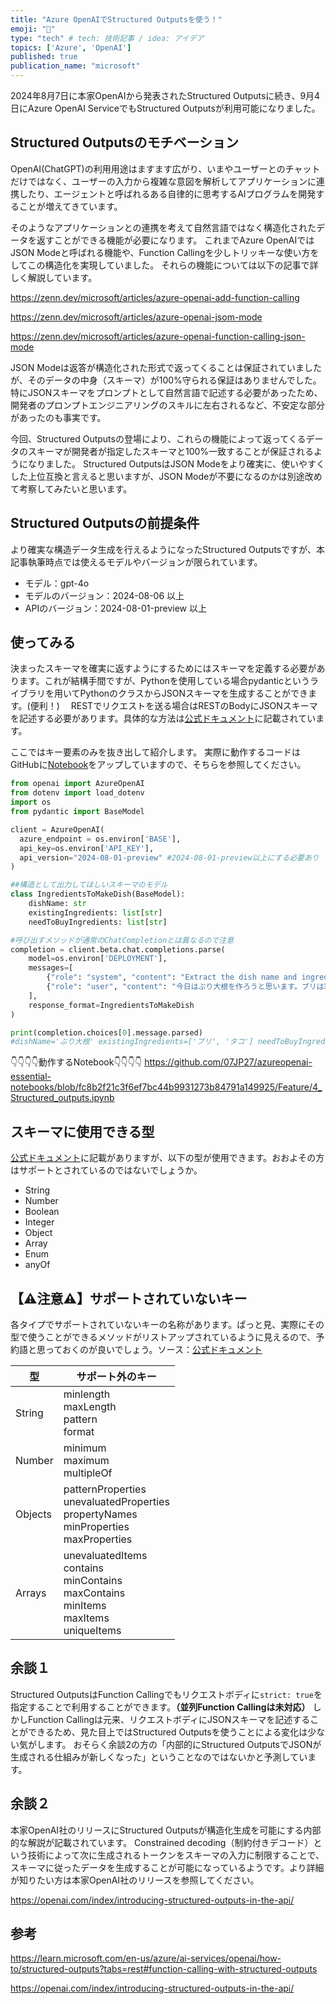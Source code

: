 ```yaml
---
title: "Azure OpenAIでStructured Outputsを使う！"
emoji: "🐥"
type: "tech" # tech: 技術記事 / idea: アイデア
topics: ['Azure', 'OpenAI']
published: true
publication_name: "microsoft"
---
```


2024年8月7日に本家OpenAIから発表されたStructured Outputsに続き、9月4日にAzure OpenAI ServiceでもStructured Outputsが利用可能になりました。


## Structured Outputsのモチベーション
OpenAI(ChatGPT)の利用用途はますます広がり、いまやユーザーとのチャットだけではなく、ユーザーの入力から複雑な意図を解析してアプリケーションに連携したり、エージェントと呼ばれるある自律的に思考するAIプログラムを開発することが増えてきています。

そのようなアプリケーションとの連携を考えて自然言語ではなく構造化されたデータを返すことができる機能が必要になります。
これまでAzure OpenAIではJSON Modeと呼ばれる機能や、Function Callingを少しトリッキーな使い方をしてこの構造化を実現していました。
それらの機能については以下の記事で詳しく解説しています。

https://zenn.dev/microsoft/articles/azure-openai-add-function-calling

https://zenn.dev/microsoft/articles/azure-openai-jsom-mode

https://zenn.dev/microsoft/articles/azure-openai-function-calling-json-mode

JSON Modeは返答が構造化された形式で返ってくることは保証されていましたが、そのデータの中身（スキーマ）が100%守られる保証はありませんでした。
特にJSONスキーマをプロンプトとして自然言語で記述する必要があったため、開発者のプロンプトエンジニアリングのスキルに左右されるなど、不安定な部分があったのも事実です。

今回、Structured Outputsの登場により、これらの機能によって返ってくるデータのスキーマが開発者が指定したスキーマと100%一致することが保証されるようになりました。
Structured OutputsはJSON Modeをより確実に、使いやすくした上位互換と言えると思いますが、JSON Modeが不要になるのかは別途改めて考察してみたいと思います。

## Structured Outputsの前提条件
より確実な構造データ生成を行えるようになったStructured Outputsですが、本記事執筆時点では使えるモデルやバージョンが限られています。
- モデル：gpt-4o
- モデルのバージョン：2024-08-06 以上
- APIのバージョン：2024-08-01-preview 以上

## 使ってみる
決まったスキーマを確実に返すようにするためにはスキーマを定義する必要があります。これが結構手間ですが、Pythonを使用している場合pydanticというライブラリを用いてPythonのクラスからJSONスキーマを生成することができます。(便利！)　
RESTでリクエストを送る場合はRESTのBodyにJSONスキーマを記述する必要があります。具体的な方法は[公式ドキュメント](https://learn.microsoft.com/en-us/azure/ai-services/openai/how-to/structured-outputs?tabs=rest)に記載されています。

ここではキー要素のみを抜き出して紹介します。
実際に動作するコードはGitHubに[Notebook](https://github.com/07JP27/azureopenai-essential-notebooks/blob/fc8b2f21c3f6ef7bc44b9931273b84791a149925/Feature/4_Structured_outputs.ipynb)をアップしていますので、そちらを参照してください。

```python
from openai import AzureOpenAI
from dotenv import load_dotenv
import os
from pydantic import BaseModel

client = AzureOpenAI(
  azure_endpoint = os.environ['BASE'], 
  api_key=os.environ['API_KEY'],  
  api_version="2024-08-01-preview" #2024-08-01-preview以上にする必要あり
)

##構造として出力してほしいスキーマのモデル
class IngredientsToMakeDish(BaseModel):
    dishName: str
    existingIngredients: list[str]
    needToBuyIngredients: list[str]

#呼び出すメソッドが通常のChatCompletionとは異なるので注意
completion = client.beta.chat.completions.parse( 
    model=os.environ['DEPLOYMENT'],
    messages=[
        {"role": "system", "content": "Extract the dish name and ingredients that already have and need to buy information."},
        {"role": "user", "content": "今日はぶり大根を作ろうと思います。ブリは家にありますが、ネギと大根がないです。そういえばぶり大根には普通入れないタコもあるので入れてみましょう。"},
    ],
    response_format=IngredientsToMakeDish
)

print(completion.choices[0].message.parsed)
#dishName='ぶり大根' existingIngredients=['ブリ', 'タコ'] needToBuyIngredients=['ネギ', '大根']
```

👇👇👇👇動作するNotebook👇👇👇👇
https://github.com/07JP27/azureopenai-essential-notebooks/blob/fc8b2f21c3f6ef7bc44b9931273b84791a149925/Feature/4_Structured_outputs.ipynb


## スキーマに使用できる型
[公式ドキュメント](https://learn.microsoft.com/en-us/azure/ai-services/openai/how-to/structured-outputs?tabs=rest#supported-schemas-and-limitations)に記載がありますが、以下の型が使用できます。おおよその方はサポートとされているのではないでしょうか。
- String
- Number
- Boolean
- Integer
- Object
- Array
- Enum
- anyOf

## 【⚠️注意⚠️】サポートされていないキー
各タイプでサポートされていないキーの名称があります。ぱっと見、実際にその型で使うことができるメソッドがリストアップされているように見えるので、予約語と思っておくのが良いでしょう。ソース：[公式ドキュメント](https://learn.microsoft.com/en-us/azure/ai-services/openai/how-to/structured-outputs?tabs=rest#unsupported-type-specific-keywords)

| 型    | サポート外のキー                                         |  
|---------|-------------------------------------------------------------|  
| String  | minlength<br>maxLength<br>pattern<br>format                 |  
| Number  | minimum<br>maximum<br>multipleOf                            |  
| Objects | patternProperties<br>unevaluatedProperties<br>propertyNames<br>minProperties<br>maxProperties |  
| Arrays  | unevaluatedItems<br>contains<br>minContains<br>maxContains<br>minItems<br>maxItems<br>uniqueItems |  


## 余談１
Structured OutputsはFunction Callingでもリクエストボディに`strict: true`を指定することで利用することができます。**（並列Function Callingは未対応）**
しかしFunction Callingは元来、リクエストボディにJSONスキーマを記述することができるため、見た目上ではStructured Outputsを使うことによる変化は少ない気がします。
おそらく余談2の方の「内部的にStructured OutputsでJSONが生成される仕組みが新しくなった」ということなのではないかと予測しています。

## 余談２
本家OpenAI社のリリースにStructured Outputsが構造化生成を可能にする内部的な解説が記載されています。
Constrained decoding（制約付きデコード）という技術によって次に生成されるトークンをスキーマの入力に制限することで、スキーマに従ったデータを生成することが可能になっているようです。より詳細が知りたい方は本家OpenAI社のリリースを参照してください。

https://openai.com/index/introducing-structured-outputs-in-the-api/



## 参考
https://learn.microsoft.com/en-us/azure/ai-services/openai/how-to/structured-outputs?tabs=rest#function-calling-with-structured-outputs

https://openai.com/index/introducing-structured-outputs-in-the-api/
